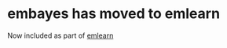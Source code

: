 
# embayes has moved to emlearn

Now included as part of [emlearn](https://github.com/jonnor/emlearn)
